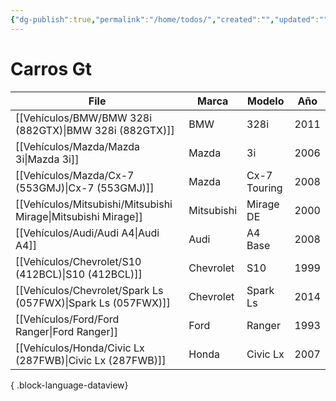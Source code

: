 ```yaml
---
{"dg-publish":true,"permalink":"/home/todos/","created":"","updated":""}
---
```




# Carros Gt


| File                                                             | Marca      | Modelo       | Año  |
| ---------------------------------------------------------------- | ---------- | ------------ | ---- |
| [[Vehículos/BMW/BMW 328i (882GTX)\|BMW 328i (882GTX)]]        | BMW        | 328i         | 2011 |
| [[Vehículos/Mazda/Mazda 3i\|Mazda 3i]]                        | Mazda      | 3i           | 2006 |
| [[Vehículos/Mazda/Cx-7 (553GMJ)\|Cx-7 (553GMJ)]]              | Mazda      | Cx-7 Touring | 2008 |
| [[Vehículos/Mitsubishi/Mitsubishi Mirage\|Mitsubishi Mirage]] | Mitsubishi | Mirage DE    | 2000 |
| [[Vehículos/Audi/Audi A4\|Audi A4]]                           | Audi       | A4 Base      | 2008 |
| [[Vehículos/Chevrolet/S10 (412BCL)\|S10 (412BCL)]]            | Chevrolet  | S10          | 1999 |
| [[Vehículos/Chevrolet/Spark Ls (057FWX)\|Spark Ls (057FWX)]]  | Chevrolet  | Spark Ls     | 2014 |
| [[Vehículos/Ford/Ford Ranger\|Ford Ranger]]                   | Ford       | Ranger       | 1993 |
| [[Vehículos/Honda/Civic Lx (287FWB)\|Civic Lx (287FWB)]]      | Honda      | Civic Lx     | 2007 |

{ .block-language-dataview}



